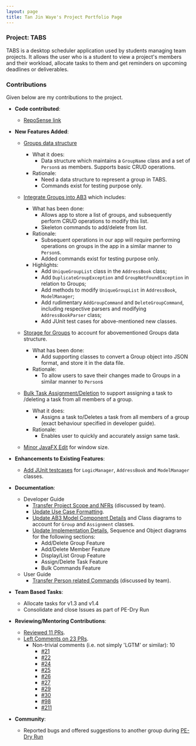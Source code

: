 ```yaml
---
layout: page
title: Tan Jin Waye's Project Portfolio Page
---
```


### Project: TABS

TABS is a desktop scheduler application used by students managing team projects. It allows the user who is a student to view a project's members and their workload, allocate tasks to them
and get reminders on upcoming deadlines or deliverables.
### Contributions

Given below are my contributions to the project.
* **Code contributed**:
  * [RepoSense link](https://nus-cs2103-ay2223s1.github.io/tp-dashboard/?search=tan-jin-waye)

* **New Features Added**:
  * [Groups data structure](https://github.com/Tan-Jin-Waye/tp/tree/branch_group)
    * What it does:
      * Data structure which maintains a `GroupName` class and a set of `Person`s as members. Supports basic CRUD operations.
    * Rationale:
      * Need a data structure to represent a group in TABS.  
      * Commands exist for testing purpose only.

  * [Integrate Groups into AB3](https://github.com/AY2223S1-CS2103T-W10-1/tp/pull/72) which includes:
    * What has been done: 
      * Allows app to store a list of groups, and subsequently perform CRUD operations to modify this list.
      * Skeleton commands to add/delete from list.
    * Rationale:
      * Subsequent operations in our app will require performing operations on groups in the app in a similar manner to `Person`s.
      * Added commands exist for testing purpose only.
    * Highlights:
      * Add `UniqueGroupList` class in the `AddressBook` class;
      * Add `DuplicateGroupException` and `GroupNotFoundException` in relation to Groups;
      * Add methods to modify `UniqueGroupList` in `AddressBook`, `ModelManager`;
      * Add rudimentary `AddGroupCommand` and `DeleteGroupCommand`, including respective parsers and modifying `AddressBookParser` class;
      * Add JUnit test cases for above-mentioned new classes.

  * [Storage for Groups](https://github.com/Tan-Jin-Waye/tp/tree/branch_storage) to account for abovementioned Groups data structure.
    * What has been done:
      * Add supporting classes to convert a Group object into JSON format, and store it in the data file.
    * Rationale:
      * To allow users to save their changes made to Groups in a similar manner to `Person`s

  * [Bulk Task Assignment/Deletion](https://github.com/AY2223S1-CS2103T-W10-1/tp/pull/112) to support assigning a task to
  /deleting a task from all members of a group.
    * What it does:
      * Assigns a task to/Deletes a task from all members of a group (exact behaviour specified in developer guide).
    * Rationale:
      * Enables user to quickly and accurately assign same task. 

  * [Minor JavaFX Edit](https://github.com/AY2223S1-CS2103T-W10-1/tp/pull/196) for window size.

* **Enhancements to Existing Features**:
  * [Add JUnit testcases](https://github.com/Tan-Jin-Waye/tp/tree/branch_testing) for `LogicManager`, `AddressBook` and `ModelManager` classes.

* **Documentation**:
  * Developer Guide
    * [Transfer Project Scope and NFRs](https://github.com/AY2223S1-CS2103T-W10-1/tp/pull/17) (discussed by team).
    * [Update Use Case Formatting](https://github.com/AY2223S1-CS2103T-W10-1/tp/pull/36).
    * [Update AB3 Model Component Details](https://github.com/AY2223S1-CS2103T-W10-1/tp/pull/132) and Class diagrams to account for `Group` and `Assignment` classes.
    * [Update Implementation Details](https://github.com/AY2223S1-CS2103T-W10-1/tp/pull/132), Sequence and Object diagrams for the following sections:
      * Add/Delete Group Feature
      * Add/Delete Member Feature
      * Display/List Group Feature
      * Assign/Delete Task Feature
      * Bulk Commands Feature
  * User Guide
    * [Transfer Person related Commands](https://github.com/AY2223S1-CS2103T-W10-1/tp/pull/20) (discussed by team).

* **Team Based Tasks**:
  * Allocate tasks for v1.3 and v1.4 
  * Consolidate and close Issues as part of PE-Dry Run

* **Reviewing/Mentoring Contributions**:
  * [Reviewed 11 PRs](https://github.com/AY2223S1-CS2103T-W10-1/tp/pulls?q=is%3Apr+reviewed-by%3ATan-Jin-Waye).
  * [Left Comments on 23 PRs](https://github.com/AY2223S1-CS2103T-W10-1/tp/pulls?q=is%3Apr+commenter%3ATan-Jin-Waye).
    * Non-trivial comments (i.e. not simply 'LGTM' or similar): 10
      * [#21](https://github.com/AY2223S1-CS2103T-W10-1/tp/pull/21) 
      * [#22](https://github.com/AY2223S1-CS2103T-W10-1/tp/pull/22)
      * [#24](https://github.com/AY2223S1-CS2103T-W10-1/tp/pull/24)
      * [#25](https://github.com/AY2223S1-CS2103T-W10-1/tp/pull/25)
      * [#26](https://github.com/AY2223S1-CS2103T-W10-1/tp/pull/26)
      * [#27](https://github.com/AY2223S1-CS2103T-W10-1/tp/pull/27)
      * [#29](https://github.com/AY2223S1-CS2103T-W10-1/tp/pull/29)
      * [#30](https://github.com/AY2223S1-CS2103T-W10-1/tp/pull/30)
      * [#98](https://github.com/AY2223S1-CS2103T-W10-1/tp/pull/98)
      * [#211](https://github.com/AY2223S1-CS2103T-W10-1/tp/pull/211)

* **Community**:
  * Reported bugs and offered suggestions to another group during [PE-Dry Run](https://github.com/AY2223S1-CS2103T-T13-1/tp/issues?q=is%3Aissue+Tan-Jin-Waye%2Fped)


